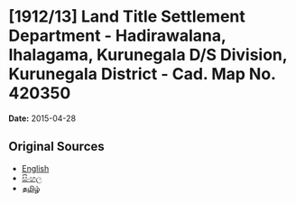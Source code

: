 # [1912/13] Land Title Settlement Department - Hadirawalana, Ihalagama, Kurunegala D/S Division, Kurunegala District - Cad. Map No. 420350

**Date:** 2015-04-28

## Original Sources

- [English](https://documents.gov.lk/view/extra-gazettes/2015/4/1912-13_E.pdf)
- [සිංහල](https://documents.gov.lk/view/extra-gazettes/2015/4/1912-13_S.pdf)
- [தமிழ்](https://documents.gov.lk/view/extra-gazettes/2015/4/1912-13_T.pdf)
